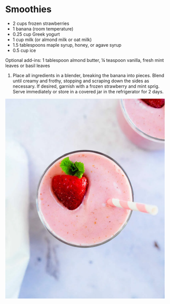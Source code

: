 # Smoothies

- 2 cups frozen strawberries
- 1 banana (room temperature)
- 0.25 cup Greek yogurt
- 1 cup milk (or almond milk or oat milk)
- 1.5 tablespoons maple syrup, honey, or agave syrup
- 0.5 cup ice

Optional add-ins: 1 tablespoon almond butter, ¼ teaspoon vanilla, fresh mint leaves or basil leaves

1. Place all ingredients in a blender, breaking the banana into pieces. 
Blend until creamy and frothy, stopping and scraping down the sides as 
necessary. If desired, garnish with a frozen strawberry and mint sprig. 
Serve immediately or store in a covered jar in the refrigerator for 2 
days.

![Untitled](Smoothies%201bbb2d32165d48ff922b031d6ba716d9/Untitled.png)
